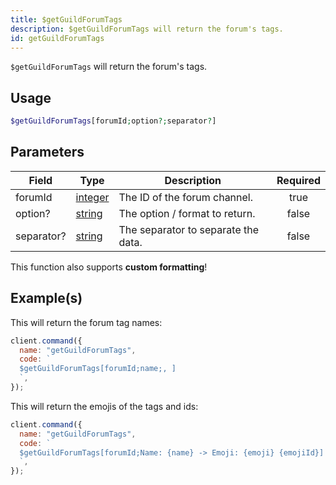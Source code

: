 ```yaml
---
title: $getGuildForumTags
description: $getGuildForumTags will return the forum's tags.
id: getGuildForumTags
---
```


`$getGuildForumTags` will return the forum's tags.

## Usage

```php
$getGuildForumTags[forumId;option?;separator?]
```

## Parameters

| Field      | Type                                                                                                | Description                         | Required |
| ---------- | --------------------------------------------------------------------------------------------------- | ----------------------------------- | :------: |
| forumId    | [integer](https://developer.mozilla.org/en-US/docs/Web/JavaScript/Reference/Global_Objects/Integer) | The ID of the forum channel.        |   true   |
| option?    | [string](https://developer.mozilla.org/en-US/docs/Web/JavaScript/Reference/Global_Objects/String)   | The option / format to return.      |  false   |
| separator? | [string](https://developer.mozilla.org/en-US/docs/Web/JavaScript/Reference/Global_Objects/String)   | The separator to separate the data. |  false   |

This function also supports **custom formatting**!

## Example(s)

This will return the forum tag names:

```javascript
client.command({
  name: "getGuildForumTags",
  code: `
  $getGuildForumTags[forumId;name;, ]
  `,
});
```

This will return the emojis of the tags and ids:

```javascript
client.command({
  name: "getGuildForumTags",
  code: `
  $getGuildForumTags[forumId;Name: {name} -> Emoji: {emoji} {emojiId}]
  `,
});
```
